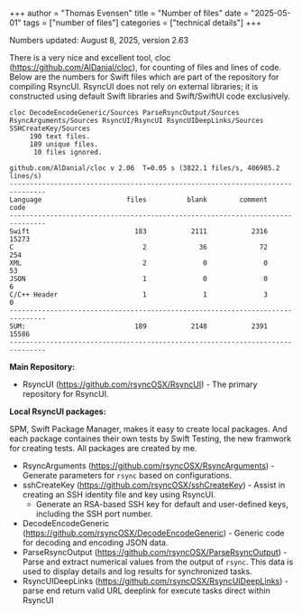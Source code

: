 +++
author = "Thomas Evensen"
title = "Number of files"
date = "2025-05-01"
tags = ["number of files"]
categories = ["technical details"]
+++

Numbers updated: August 8, 2025, version 2.63

There is a very nice and excellent tool, cloc (https://github.com/AlDanial/cloc), for counting of files and lines of code. Below are the numbers for Swift files which are part of the repository for compiling RsyncUI. RsyncUI does not rely on external libraries; it is constructed using default Swift libraries and Swift/SwiftUI code exclusively.

```
cloc DecodeEncodeGeneric/Sources ParseRsyncOutput/Sources RsyncArguments/Sources RsyncUI/RsyncUI RsyncUIDeepLinks/Sources SSHCreateKey/Sources
     190 text files.
     189 unique files.                                          
      10 files ignored.

github.com/AlDanial/cloc v 2.06  T=0.05 s (3822.1 files/s, 406985.2 lines/s)
-------------------------------------------------------------------------------
Language                     files          blank        comment           code
-------------------------------------------------------------------------------
Swift                          183           2111           2316          15273
C                                2             36             72            254
XML                              2              0              0             53
JSON                             1              0              0              6
C/C++ Header                     1              1              3              0
-------------------------------------------------------------------------------
SUM:                           189           2148           2391          15586
-------------------------------------------------------------------------------
```

**Main Repository:**

- RsyncUI (https://github.com/rsyncOSX/RsyncUI) - The primary repository for RsyncUI.

**Local RsyncUI packages:**

SPM, Swift Package Manager, makes it easy to create local packages. And each package containes their own tests by Swift Testing, the new framwork for creating tests. All packages are created by me.

- RsyncArguments (https://github.com/rsyncOSX/RsyncArguments) - Generate parameters for `rsync` based on configurations.
- sshCreateKey (https://github.com/rsyncOSX/sshCreateKey) - Assist in creating an SSH identity file and key using RsyncUI.
	- Generate an RSA-based SSH key for default and user-defined keys, including the SSH port number.
- DecodeEncodeGeneric (https://github.com/rsyncOSX/DecodeEncodeGeneric) - Generic code for decoding and encoding JSON data.
- ParseRsyncOutput (https://github.com/rsyncOSX/ParseRsyncOutput) - Parse and extract numerical values from the output of `rsync`. This data is used to display details and log results for synchronized tasks.
- RsyncUIDeepLinks (https://github.com/rsyncOSX/RsyncUIDeepLinks) - parse end return valid URL deeplink for execute tasks direct within RsyncUI
